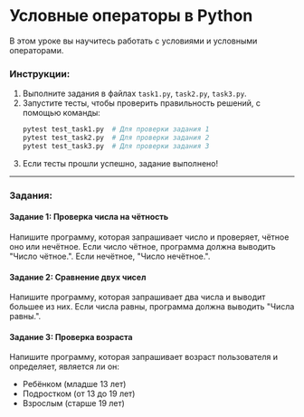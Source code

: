 # Условные операторы в Python

В этом уроке вы научитесь работать с условиями и условными операторами.

### Инструкции:
1. Выполните задания в файлах `task1.py`, `task2.py`, `task3.py`.
2. Запустите тесты, чтобы проверить правильность решений, с помощью команды:
    ```bash
    pytest test_task1.py  # Для проверки задания 1
    pytest test_task2.py  # Для проверки задания 2
    pytest test_task3.py  # Для проверки задания 3
    ```
3. Если тесты прошли успешно, задание выполнено!

---

### Задания:

#### Задание 1: Проверка числа на чётность
Напишите программу, которая запрашивает число и проверяет, чётное оно или нечётное. Если число чётное, программа должна выводить "Число чётное.". Если нечётное, "Число нечётное.".

#### Задание 2: Сравнение двух чисел
Напишите программу, которая запрашивает два числа и выводит большее из них. Если числа равны, программа должна выводить "Числа равны.".

#### Задание 3: Проверка возраста
Напишите программу, которая запрашивает возраст пользователя и определяет, является ли он:
- Ребёнком (младше 13 лет)
- Подростком (от 13 до 19 лет)
- Взрослым (старше 19 лет)
